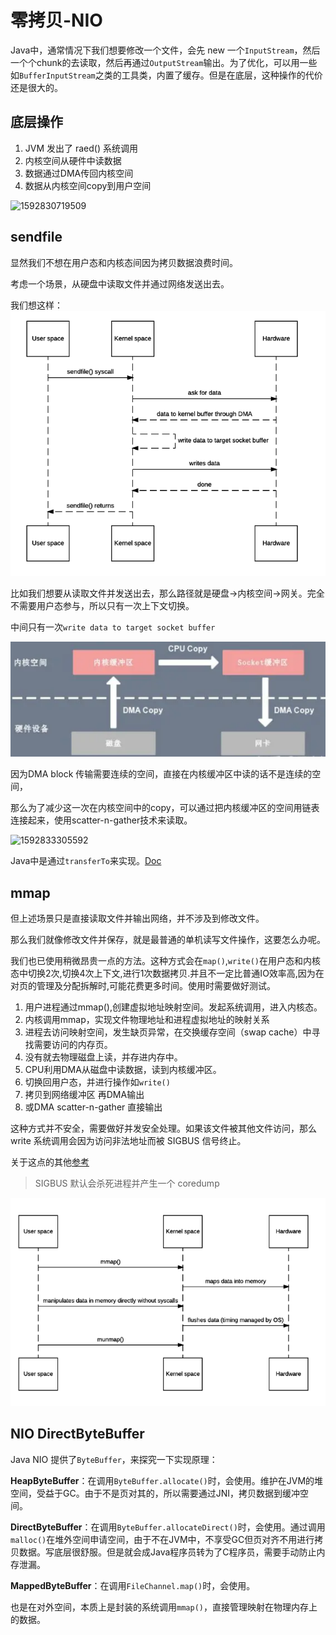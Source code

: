 # 零拷贝-NIO

Java中，通常情况下我们想要修改一个文件，会先 new 一个`InputStream`，然后一个个chunk的去读取，然后再通过`OutputStream`输出。为了优化，可以用一些如`BufferInputStream`之类的工具类，内置了缓存。但是在底层，这种操作的代价还是很大的。

## 底层操作

1. JVM 发出了 raed() 系统调用
2. 内核空间从硬件中读数据
3. 数据通过DMA传回内核空间
4. 数据从内核空间copy到用户空间

![1592830719509](C:\Users\hasaki\AppData\Roaming\Typora\typora-user-images\1592830719509.png)

## sendfile

显然我们不想在用户态和内核态间因为拷贝数据浪费时间。

考虑一个场景，从硬盘中读取文件并通过网络发送出去。

我们想这样：![1592830888994](https://raw.githubusercontent.com/Yang6149/typora-image/master/demo/202006/22/210131-887539.png)

比如我们想要从读取文件并发送出去，那么路径就是硬盘->内核空间->网关。完全不需要用户态参与，所以只有一次上下文切换。

中间只有一次`write data to target socket buffer`

![1592833077245](https://raw.githubusercontent.com/Yang6149/typora-image/master/demo/202006/22/213757-479284.png)

因为DMA block 传输需要连续的空间，直接在内核缓冲区中读的话不是连续的空间，

那么为了减少这一次在内核空间中的copy，可以通过把内核缓冲区的空间用链表连接起来，使用scatter-n-gather技术来读取。

![1592833305592](C:\Users\hasaki\AppData\Roaming\Typora\typora-user-images\1592833305592.png)

Java中是通过`transferTo`来实现。[Doc](https://docs.oracle.com/javase/8/docs/api/java/nio/channels/FileChannel.html#transferTo-long-long-java.nio.channels.WritableByteChannel-)

## mmap

但上述场景只是直接读取文件并输出网络，并不涉及到修改文件。

那么我们就像修改文件并保存，就是最普通的单机读写文件操作，这要怎么办呢。

我们也已使用稍微昂贵一点的方法。这种方式会在`map()`,`write()`在用户态和内核态中切换2次,切换4次上下文,进行1次数据拷贝.并且不一定比普通IO效率高,因为在对页的管理及分配拆解时,可能花费更多时间。使用时需要做好测试。

1. 用户进程通过mmap(),创建虚拟地址映射空间。发起系统调用，进入内核态。
2. 内核调用mmap，实现文件物理地址和进程虚拟地址的映射关系
3. 进程去访问映射空间，发生缺页异常，在交换缓存空间（swap cache）中寻找需要访问的内存页。
4. 没有就去物理磁盘上读，并存进内存中。
5. CPU利用DMA从磁盘中读数据，读到内核缓冲区。
6. 切换回用户态，并进行操作如`write()`
7. 拷贝到网络缓冲区 再DMA输出
8. 或DMA scatter-n-gather 直接输出

这种方式并不安全，需要做好并发安全处理。如果该文件被其他文件访问，那么 write 系统调用会因为访问非法地址而被 SIGBUS 信号终止。

关于这点的其他[参考](https://www.cnblogs.com/huxiao-tee/p/4660352.html)

> SIGBUS 默认会杀死进程并产生一个 coredump

![1592834057455](https://raw.githubusercontent.com/Yang6149/typora-image/master/demo/202007/02/001704-375133.png)

## NIO DirectByteBuffer

Java NIO 提供了`ByteBuffer`，来探究一下实现原理：

**HeapByteBuffer**：在调用`ByteBuffer.allocate()`时，会使用。维护在JVM的堆空间，受益于GC。由于不是页对其的，所以需要通过JNI，拷贝数据到缓冲空间。

**DirectByteBuffer**：在调用`ByteBuffer.allocateDirect()`时，会使用。通过调用`malloc()`在堆外空间申请空间，由于不在JVM中，不享受GC但页对齐不用进行拷贝数据。写底层很舒服。但是就会成Java程序员转为了C程序员，需要手动防止内存泄漏。

**MappedByteBuffer**：在调用`FileChannel.map()`时，会使用。

也是在对外空间，本质上是封装的系统调用`mmap()`，直接管理映射在物理内存上的数据。